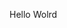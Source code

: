 Hello Wolrd




















































































































































































































































































































































































































































































































































































































































































































































































































































































































































































































































































































































































































































































































































































































































































































































































































































































































































































